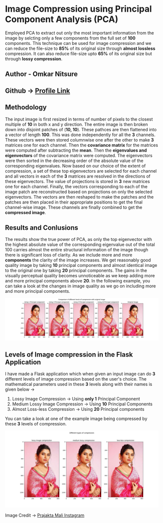 # Image Compression using Principal Component Analysis (PCA)

Employed PCA to extract out only the most important information from the image by selcting only a few components from the full set of **100** components. This technique can be used for image compression and we can reduce the file-size to **85%** of its original size through **almost lossless** compression. It can also reduce file-size upto **65%** of its original size but through **lossy compression**.

## Author - Omkar Nitsure <br>

## Github -> <a href="https://github.com/omkarnitsureiitb">Profile Link</a> <br>

## Methodology

The input image is first resized in terms of number of pixels to the closest multiple of **10** in both x and y direction. The entire image is then broken down into disjoint patches of (**10, 10**). These pathces are then flattened into a vector of length **100**. This was done independently for all the **3** channels. These vectors were then stored columnwise one after the other to make **3** matrices one for each channel. Then the **covariance matrix** for the matrices were computed after subtracting the **mean**. Then the **eigenvalues and eigenvectors** of the covariance matrix were computed. The eigenvectors were then sorted in the decreasing order of the absolute value of the corresponding eigenvalues. Now based on our choice of the extent of compression, a set of these top eigenvectors are selected for each channel and all vectors in each of the **3** matrices are resolved in the directions of these eigenvectors. The value of projections is stored in **3** new matrices one for each channel. Finally, the vectors corresponding to each of the image patch are reconstructed based on projections on only the selected eigenvectors. The vectors are then reshaped to make the patches and the patches are then placed in their appropriate positions to get the final channel-wise image. These channels are finally combined to get the **compressed image**.

## Results and Conlusions

The results show the true power of PCA, as only the top eigenvector with the highest absolute value of the corresponding eigenvalue out of the total 100 carries almost the entire structural information of the image though there is significant loss of clarity. As we include more and more **components** the clarity of the image increases. We get reasonably good quality image by taking **10** principal components and almost identical image to the original one by taking **20** principal components. The gains in the visually perceptual quality becomes unnoticeable as we keep adding more and more principal components above **20**. In the following example, you can take a look at the changes in image quality as we go on including more and more principal components. <br>

<img src="Outputs_Comparison.jpg">

## Levels of Image compression in the Flask Application

I have made a Flask application which when given an input image can do **3** different levels of image compression based on the user's choice. The mathematical parameters used in these **3** levels along with their names is given below -> <br>

<ol>
    <li>Lossy Image Compression -> Using <strong>only 1</strong> Principal Component</li>
    <li>Medium Lossy Image Compression -> Using <strong>10</strong> Principal Components</li>
    <li>Almost Loss-less Compression -> Using <strong>20</strong> Principal components</li>
</ol>

You can take a look at one of the example image being compressed by these **3** levels of compression.

<img src="Levels_of_Compression.jpg">

Image Credit -> <a href="https://instagram.com/prajakta_official?igshid=OGQ5ZDc2ODk2ZA==">Prajakta Mali Instagram</a>
